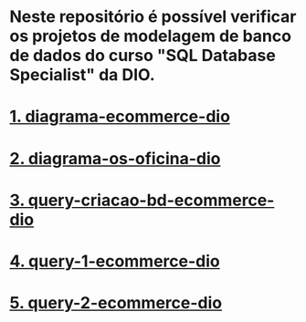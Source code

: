# Neste repositório é possível verificar os projetos de modelagem de banco de dados do curso "SQL Database Specialist" da DIO.

# [1. diagrama-ecommerce-dio](https://github.com/viniciushsp/dio-sql-db-specialist/blob/main/diagrama-ecommerce-dio.png)
# [2. diagrama-os-oficina-dio](https://github.com/viniciushsp/dio-sql-db-specialist/blob/main/diagrama-os-oficina-dio.png)
# [3. query-criacao-bd-ecommerce-dio](https://github.com/viniciushsp/dio-sql-db-specialist/blob/main/M%C3%B3dulo%203/query-criacao-bd-ecommerce-dio.sql)
# [4. query-1-ecommerce-dio](https://github.com/viniciushsp/dio-sql-db-specialist/blob/main/M%C3%B3dulo%203/query-1-ecommerce-dio.png)
# [5. query-2-ecommerce-dio](https://github.com/viniciushsp/dio-sql-db-specialist/blob/main/M%C3%B3dulo%203/query-2-ecommerce-dio.png)
